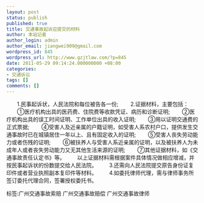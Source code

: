 ```yaml
---
layout: post
status: publish
published: true
title: 交通事故起诉应提交的材料
author: 本站记者
author_login: admin
author_email: jiangwei909@gmail.com
wordpress_id: 845
wordpress_url: http://www.gzjtlaw.com/?p=845
date: 2011-05-29 09:14:24.000000000 +08:00
categories:
- 交通诉讼
tags: []
comments: []
---
```

　　1.民事起诉状，人民法院和每位被告各一份; 　　2.证据材料，主要包括： 　　①医疗机构出具的医药费、住院费等收款凭证、病历和诊断证明; 　　②医疗机构出具的误工时间证明、工作单位出具的收入证明; 　　③用以证明交通费的正式票据; 　　④受害人及近亲属的户籍证明，如受害人系农村户口，提供发生交通事故时已在城镇居住一年以上、且有固定收入的证明; 　　⑤受害人丧失劳动能力或者伤残的证明; 　　⑥被扶养人与受害人系近亲属的证明，以及被扶养人为未成年人或者丧失劳动能力又无其他生活来源的证明; 　　⑦其他证据材料，如《交通事故责任认定书》等。 　　以上证据材料需根据案件具体情况做相应增减，并按民事起诉状的份数提交给人民法院。 　　3.还需向人民法院提交原告身份证复印件或者营业执照副本复印件等材料。 　　4.如委托律师代理，需与律师事务所签订委托代理合同，签署授权委托书。 标签:广州交通事故索赔 广州交通事故赔偿 广州交通事故律师
